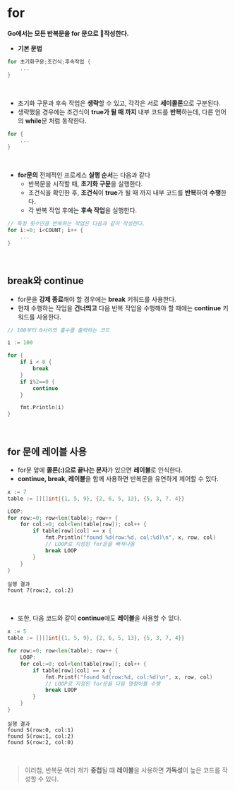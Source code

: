 # **for**

**Go에서는 모든 반복문을 for 문으로 작성한다.**

- **기본 문법**
~~~go
for 초기화구문;조건식;후속작업 {
    ...
}
~~~

<br>

- 초기화 구문과 후속 작업은 **생략**할 수 있고, 각각은 서로 **세미콜론**으로 구분된다.
- 생략했을 경우에는 조건식이 **true가 될 때 까지** 내부 코드를 **반복**하는데, 다른 언어의 **while**문 처럼 동작한다.
~~~go
for {
    ...
}
~~~

<br>

- **for문의** 전체적인 프로세스 **실행 순서**는 다음과 같다
    - 반복문을 시작할 때, **초기화 구문**을 실행한다.
    - 조건식을 확인한 후, **조건식**이 **true**가 될 때 까지 내부 코드를 **반복**하여 **수행**한다.
    - 각 반복 작업 후에는 **후속 작업**을 실행한다.

~~~go
// 특정 횟수만큼 반복하는 작업은 다음과 같이 작성한다.
for i:=0; i<COUNT; i++ {
    ...
}
~~~

<br>

## **break와 continue**
- for문을 **강제 종료**해야 할 경우에는 **break** 키워드를 사용한다.
- 현재 수행하는 작업을 **건너띄고** 다음 반복 작업을 수행해야 할 때에는 **continue** 키워드를 사용한다.
~~~go
// 100부터 0사이의 홀수를 출력하는 코드

i := 100

for {
    if i < 0 {
        break
    }
    if i%2==0 {
        continue
    }

    fmt.Println(i)
}
~~~

<br>

## **for 문에 레이블 사용**
- for문 앞에 **콜론(:)으로 끝나는 문자**가 있으면 **레이블**로 인식한다.
- **continue, break, 레이블**을 함께 사용하면 반복문을 유연하게 제어할 수 있다.
~~~go
x := 7
table := [][]int{{1, 5, 9}, {2, 6, 5, 13}, {5, 3, 7. 4}}

LOOP:
for row:=0; row<len(table); row++ {
    for col:=0; col<len(table[row]); col++ {
        if table[row][col] == x {
            fmt.Println("found %d(row:%d, col:%d)\n", x, row, col)
            // LOOP로 지정된 for문을 빠져나옴
            break LOOP
        }
    }
}
~~~
~~~
실행 결과
fount 7(row:2, col:2)
~~~

<br>

- 또한, 다음 코드와 같이 **continue**에도 **레이블**을 사용할 수 있다.
~~~go
x := 5
table := [][]int{{1, 5, 9}, {2, 6, 5, 13}, {5, 3, 7, 4}}

for row:=0; row<len(table); row++ {
    LOOP:
    for col:=0; col<len(table[row]); col++ {
        if table[row][col] == x {
            fmt.Printf("found %d(row:%d, col:%d)\n", x, row, col)
            // LOOP로 지정된 for문을 다음 명령어를 수행
            break LOOP
        }
    }
}
~~~
~~~
실행 결과
found 5(row:0, col:1)
found 5(row:1, col:2)
found 5(row:2, col:0)
~~~

<br>

> 이러첨, 반복문 여러 개가 **중첩**될 떄 **레이블**을 사용하면 **가독성**이 높은 코드를 작성할 수 있다.